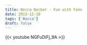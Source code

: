 ```yaml
---
title: Becca Becker - Fun with Fans
date: 2013-12-18
tags: ['Becca']
draft: false
---
```

{{< youtube NGFuDiFj_9A >}}
